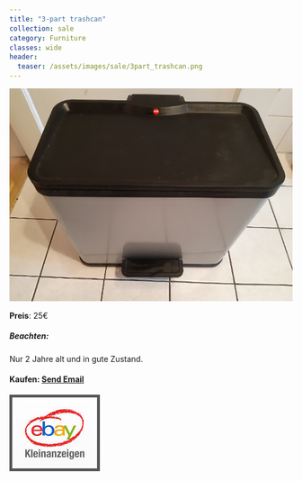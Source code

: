 ```yaml
---
title: "3-part trashcan"
collection: sale
category: Furniture
classes: wide
header: 
  teaser: /assets/images/sale/3part_trashcan.png
---
```




<a href="">
  <img src="/assets/images/sale/3part_trashcan.png" alt="3-part trashcan">
</a>

**Preis**: 25€

##### Beachten:
Nur 2 Jahre alt und in gute Zustand.

#### Kaufen: <a href = "mailto:digitaldasler@gmail.com?subject=3-part trashcan">Send Email</a>

<a href="">
  <img src="/assets/images/ebay.png" alt="Ebay Kleinanzeigen" style="border: 5px solid #555">
</a>

